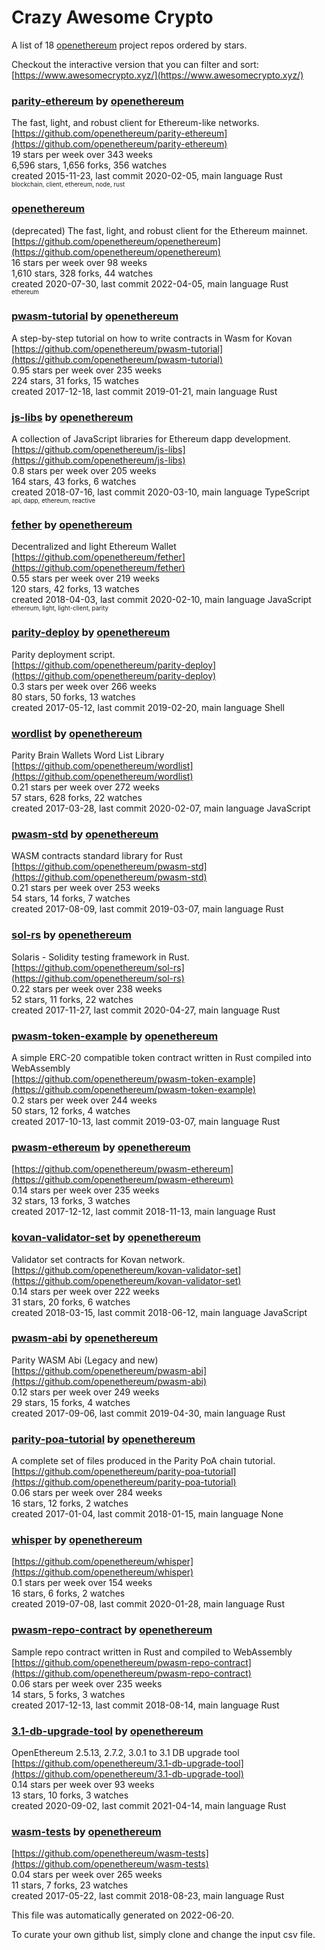 # Crazy Awesome Crypto
A list of 18 [openethereum](https://github.com/openethereum) project repos ordered by stars.  

Checkout the interactive version that you can filter and sort: 
[https://www.awesomecrypto.xyz/](https://www.awesomecrypto.xyz/)  


### [parity-ethereum](https://github.com/openethereum/parity-ethereum) by [openethereum](https://github.com/openethereum)  
The fast, light, and robust client for Ethereum-like networks.  
[https://github.com/openethereum/parity-ethereum](https://github.com/openethereum/parity-ethereum)  
19 stars per week over 343 weeks  
6,596 stars, 1,656 forks, 356 watches  
created 2015-11-23, last commit 2020-02-05, main language Rust  
<sub><sup>blockchain, client, ethereum, node, rust</sup></sub>


### [openethereum](https://github.com/openethereum/openethereum)  
(deprecated) The fast, light, and robust client for the Ethereum mainnet.   
[https://github.com/openethereum/openethereum](https://github.com/openethereum/openethereum)  
16 stars per week over 98 weeks  
1,610 stars, 328 forks, 44 watches  
created 2020-07-30, last commit 2022-04-05, main language Rust  
<sub><sup>ethereum</sup></sub>


### [pwasm-tutorial](https://github.com/openethereum/pwasm-tutorial) by [openethereum](https://github.com/openethereum)  
A step-by-step tutorial on how to write contracts in Wasm for Kovan  
[https://github.com/openethereum/pwasm-tutorial](https://github.com/openethereum/pwasm-tutorial)  
0.95 stars per week over 235 weeks  
224 stars, 31 forks, 15 watches  
created 2017-12-18, last commit 2019-01-21, main language Rust  


### [js-libs](https://github.com/openethereum/js-libs) by [openethereum](https://github.com/openethereum)  
A collection of JavaScript libraries for Ethereum dapp development.  
[https://github.com/openethereum/js-libs](https://github.com/openethereum/js-libs)  
0.8 stars per week over 205 weeks  
164 stars, 43 forks, 6 watches  
created 2018-07-16, last commit 2020-03-10, main language TypeScript  
<sub><sup>api, dapp, ethereum, reactive</sup></sub>


### [fether](https://github.com/openethereum/fether) by [openethereum](https://github.com/openethereum)  
Decentralized and light Ethereum Wallet  
[https://github.com/openethereum/fether](https://github.com/openethereum/fether)  
0.55 stars per week over 219 weeks  
120 stars, 42 forks, 13 watches  
created 2018-04-03, last commit 2020-02-10, main language JavaScript  
<sub><sup>ethereum, light, light-client, parity</sup></sub>


### [parity-deploy](https://github.com/openethereum/parity-deploy) by [openethereum](https://github.com/openethereum)  
Parity deployment script.  
[https://github.com/openethereum/parity-deploy](https://github.com/openethereum/parity-deploy)  
0.3 stars per week over 266 weeks  
80 stars, 50 forks, 13 watches  
created 2017-05-12, last commit 2019-02-20, main language Shell  


### [wordlist](https://github.com/openethereum/wordlist) by [openethereum](https://github.com/openethereum)  
Parity Brain Wallets Word List Library  
[https://github.com/openethereum/wordlist](https://github.com/openethereum/wordlist)  
0.21 stars per week over 272 weeks  
57 stars, 628 forks, 22 watches  
created 2017-03-28, last commit 2020-02-07, main language JavaScript  


### [pwasm-std](https://github.com/openethereum/pwasm-std) by [openethereum](https://github.com/openethereum)  
WASM contracts standard library for Rust  
[https://github.com/openethereum/pwasm-std](https://github.com/openethereum/pwasm-std)  
0.21 stars per week over 253 weeks  
54 stars, 14 forks, 7 watches  
created 2017-08-09, last commit 2019-03-07, main language Rust  


### [sol-rs](https://github.com/openethereum/sol-rs) by [openethereum](https://github.com/openethereum)  
Solaris - Solidity testing framework in Rust.  
[https://github.com/openethereum/sol-rs](https://github.com/openethereum/sol-rs)  
0.22 stars per week over 238 weeks  
52 stars, 11 forks, 22 watches  
created 2017-11-27, last commit 2020-04-27, main language Rust  


### [pwasm-token-example](https://github.com/openethereum/pwasm-token-example) by [openethereum](https://github.com/openethereum)  
A simple ERC-20 compatible token contract written in Rust compiled into WebAssembly  
[https://github.com/openethereum/pwasm-token-example](https://github.com/openethereum/pwasm-token-example)  
0.2 stars per week over 244 weeks  
50 stars, 12 forks, 4 watches  
created 2017-10-13, last commit 2019-03-07, main language Rust  


### [pwasm-ethereum](https://github.com/openethereum/pwasm-ethereum) by [openethereum](https://github.com/openethereum)  
  
[https://github.com/openethereum/pwasm-ethereum](https://github.com/openethereum/pwasm-ethereum)  
0.14 stars per week over 235 weeks  
32 stars, 13 forks, 3 watches  
created 2017-12-12, last commit 2018-11-13, main language Rust  


### [kovan-validator-set](https://github.com/openethereum/kovan-validator-set) by [openethereum](https://github.com/openethereum)  
Validator set contracts for Kovan network.  
[https://github.com/openethereum/kovan-validator-set](https://github.com/openethereum/kovan-validator-set)  
0.14 stars per week over 222 weeks  
31 stars, 20 forks, 6 watches  
created 2018-03-15, last commit 2018-06-12, main language JavaScript  


### [pwasm-abi](https://github.com/openethereum/pwasm-abi) by [openethereum](https://github.com/openethereum)  
Parity WASM Abi (Legacy and new)  
[https://github.com/openethereum/pwasm-abi](https://github.com/openethereum/pwasm-abi)  
0.12 stars per week over 249 weeks  
29 stars, 15 forks, 4 watches  
created 2017-09-06, last commit 2019-04-30, main language Rust  


### [parity-poa-tutorial](https://github.com/openethereum/parity-poa-tutorial) by [openethereum](https://github.com/openethereum)  
A complete set of files produced in the Parity PoA chain tutorial.  
[https://github.com/openethereum/parity-poa-tutorial](https://github.com/openethereum/parity-poa-tutorial)  
0.06 stars per week over 284 weeks  
16 stars, 12 forks, 2 watches  
created 2017-01-04, last commit 2018-01-15, main language None  


### [whisper](https://github.com/openethereum/whisper) by [openethereum](https://github.com/openethereum)  
  
[https://github.com/openethereum/whisper](https://github.com/openethereum/whisper)  
0.1 stars per week over 154 weeks  
16 stars, 6 forks, 2 watches  
created 2019-07-08, last commit 2020-01-28, main language Rust  


### [pwasm-repo-contract](https://github.com/openethereum/pwasm-repo-contract) by [openethereum](https://github.com/openethereum)  
Sample repo contract written in Rust and compiled to WebAssembly  
[https://github.com/openethereum/pwasm-repo-contract](https://github.com/openethereum/pwasm-repo-contract)  
0.06 stars per week over 235 weeks  
14 stars, 5 forks, 3 watches  
created 2017-12-13, last commit 2018-08-14, main language Rust  


### [3.1-db-upgrade-tool](https://github.com/openethereum/3.1-db-upgrade-tool) by [openethereum](https://github.com/openethereum)  
OpenEthereum 2.5.13, 2.7.2, 3.0.1 to 3.1 DB upgrade tool  
[https://github.com/openethereum/3.1-db-upgrade-tool](https://github.com/openethereum/3.1-db-upgrade-tool)  
0.14 stars per week over 93 weeks  
13 stars, 10 forks, 3 watches  
created 2020-09-02, last commit 2021-04-14, main language Rust  


### [wasm-tests](https://github.com/openethereum/wasm-tests) by [openethereum](https://github.com/openethereum)  
  
[https://github.com/openethereum/wasm-tests](https://github.com/openethereum/wasm-tests)  
0.04 stars per week over 265 weeks  
11 stars, 7 forks, 23 watches  
created 2017-05-22, last commit 2018-08-23, main language Rust  


This file was automatically generated on 2022-06-20.  

To curate your own github list, simply clone and change the input csv file.  